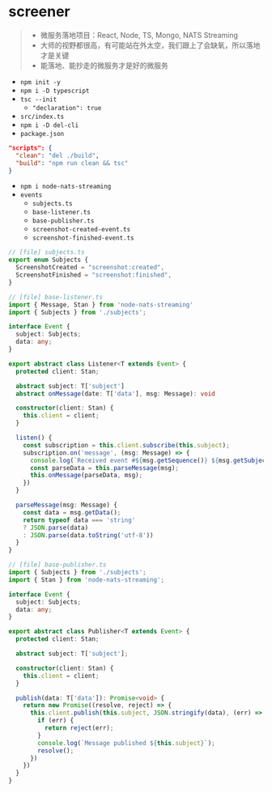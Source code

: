 # screener

> - 微服务落地项目：React, Node, TS, Mongo, NATS Streaming
> - 大师的视野都很高，有可能站在外太空，我们跟上了会缺氧，所以落地才是关键
> - 能落地、能抄走的微服务才是好的微服务

- `npm init -y`
- `npm i -D typescript`
- `tsc --init`
  - `"declaration": true`
- `src/index.ts`
- `npm i -D del-cli`
- `package.json`

```json
"scripts": {
  "clean": "del ./build",
  "build": "npm run clean && tsc"
}
```

- `npm i node-nats-streaming`
- `events`
  - `subjects.ts`
  - `base-listener.ts`
  - `base-publisher.ts`
  - `screenshot-created-event.ts`
  - `screenshot-finished-event.ts`

```ts
// [file] subjects.ts
export enum Subjects {
  ScreenshotCreated = "screenshot:created",
  ScreenshotFinished = "screenshot:finished",
}
```

```ts
// [file] base-listener.ts
import { Message, Stan } from 'node-nats-streaming'
import { Subjects } from './subjects';

interface Event {
  subject: Subjects;
  data: any;
}

export abstract class Listener<T extends Event> {
  protected client: Stan;

  abstract subject: T['subject']
  abstract onMessage(date: T['data'], msg: Message): void

  constructor(client: Stan) {
    this.client = client;
  }

  listen() {
    const subscription = this.client.subscribe(this.subject);
    subscription.on('message', (msg: Message) => {
      console.log(`Received event #${msg.getSequence()} ${msg.getSubject()}`);
      const parseData = this.parseMessage(msg);
      this.onMessage(parseData, msg);
    })
  }

  parseMessage(msg: Message) {
    const data = msg.getData();
    return typeof data === 'string'
    ? JSON.parse(data)
    : JSON.parse(data.toString('utf-8'))
  }
}
```

```ts
// [file] base-publisher.ts
import { Subjects } from './subjects';
import { Stan } from 'node-nats-streaming';

interface Event {
  subject: Subjects;
  data: any;
}

export abstract class Publisher<T extends Event> {
  protected client: Stan;

  abstract subject: T['subject'];

  constructor(client: Stan) {
    this.client = client;
  }

  publish(data: T['data']): Promise<void> {
    return new Promise((resolve, reject) => {
      this.client.publish(this.subject, JSON.stringify(data), (err) => {
        if (err) {
          return reject(err);
        }
        console.log(`Message published ${this.subject}`);
        resolve();
      })
    })
  }
}
```
